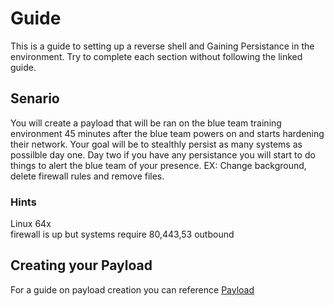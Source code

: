 # Guide   

This is a guide to setting up a reverse shell and Gaining Persistance in the environment. Try to complete each section without following the linked guide. 

## Senario

You will create a payload that will be ran on the blue team training environment 45 minutes after the blue team powers on and starts hardening their network. Your goal will be to stealthly persist as many systems as possilble day one. Day two if you have any persistance you will start to do things to alert the blue team of your presence. EX: Change background, delete firewall rules and remove files.

### Hints   

Linux 64x   
firewall is up but systems require 80,443,53 outbound


## Creating your Payload

For a guide on payload creation you can reference [Payload](https://github.com/vipertooth/Notes/blob/master/Lab1/Payload.md)
